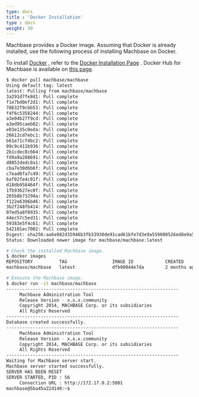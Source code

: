 ```yaml
---
type: docs
title : 'Docker Installation'
type : docs
weight: 30
---
```


Machbase provides a Docker image. Assuming that Docker is already installed, use the following process of installing Machbase on Docker.

To install [Docker](https://hub.docker.com/search/?offering=community&q=) , refer to the [Docker Installation Page](https://hub.docker.com/search/?offering=community&q=) . Docker Hub for Machbase is available on [this page](https://hub.docker.com/r/machbase/machbase).

```bash
$ docker pull machbase/machbase
Using default tag: latest
latest: Pulling from machbase/machbase
3a291d7fe8d1: Pull complete
f1e7bd0ef2d1: Pull complete
78632f9cbb53: Pull complete
f4f6c5358244: Pull complete
a3e04b27f9cd: Pull complete
a3ed95caeb02: Pull complete
e03e135c0eda: Pull complete
26612cd7ebc1: Pull complete
b61e71cf4bc2: Pull complete
09c9c411b936: Pull complete
2b1cdec8c664: Pull complete
fd9a9a288691: Pull complete
d8852dedc8a1: Pull complete
cba7e30dbb6f: Pull complete
c7ead0fa7c49: Pull complete
6af02fe4c01f: Pull complete
d18db958464f: Pull complete
1fb93627ec0f: Pull complete
265b8b73294a: Pull complete
f122e6396b46: Pull complete
3b2f248fb414: Pull complete
07ed5a8f0935: Pull complete
44ec57c5ed31: Pull complete
59383e5f4c61: Pull complete
542101ec7002: Pull complete
Digest: sha256:aa6a982d35946b3fb33930de91cad61bfe7d3e9a559080526ed8e9a511c82c2b
Status: Downloaded newer image for machbase/machbase:latest
```

```bash
# Check the installed Machbase image.
$ docker images
REPOSITORY          TAG                 IMAGE ID            CREATED             SIZE
machbase/machbase   latest              dfb90844e7da        2 months ago        1.09 GB
```

```bash
# Execute the Machbase image.
$ docker run -it machbase/machbase
-----------------------------------------------------------------
     Machbase Administration Tool
     Release Version - x.x.x.community
     Copyright 2014, MACHBASE Corp. or its subsidiaries
     All Rights Reserved
-----------------------------------------------------------------
Database created successfully.
-----------------------------------------------------------------
     Machbase Administration Tool
     Release Version - x.x.x.community
     Copyright 2014, MACHBASE Corp. or its subsidiaries
     All Rights Reserved
-----------------------------------------------------------------
Waiting for Machbase server start.
Machbase server started successfully.
SERVER HAS BEEN RESET
SERVER STARTED, PID : 56
     Connection URL : http://172.17.0.2:5001
machbase@5ba45a22d140:~$
```
